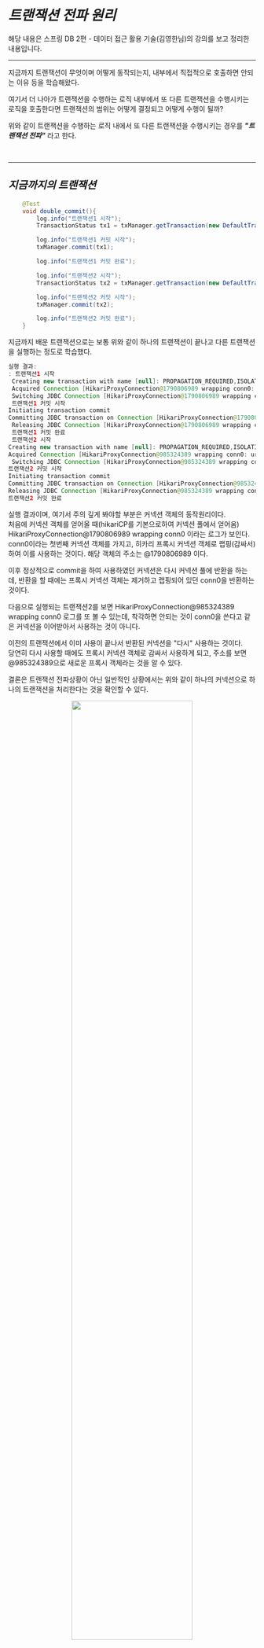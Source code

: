 # **_트랜잭션 전파 원리_**

해당 내용은 스프링 DB 2편 - 데이터 접근 활용 기술(김영한님)의 강의를 보고 정리한 내용입니다.

---

지금까지 트랜잭션이 무엇이며 어떻게 동작되는지, 내부에서 직접적으로 호출하면 안되는 이유 등을 학습해왔다.

여기서 더 나아가 트랜잭션을 수행하는 로직 내부에서 또 다른 트랜잭션을 수행시키는 로직을 호출한다면 트랜잭션의 범위는 어떻게 결정되고 어떻게 수행이 될까?

위와 같이 트랜잭션을 수행하는 로직 내에서 또 다른 트랜잭션을 수행시키는 경우를 **_"트랜잭션 전파"_** 라고 한다.

</br>

---

## **_지금까지의 트랜잭션_**

```java
    @Test
    void double_commit(){
        log.info("트랜잭션1 시작");
        TransactionStatus tx1 = txManager.getTransaction(new DefaultTransactionAttribute());

        log.info("트랜잭션1 커밋 시작");
        txManager.commit(tx1);

        log.info("트랜잭션1 커밋 완료");

        log.info("트랜잭션2 시작");
        TransactionStatus tx2 = txManager.getTransaction(new DefaultTransactionAttribute());

        log.info("트랜잭션2 커밋 시작");
        txManager.commit(tx2);

        log.info("트랜잭션2 커밋 완료");
    }
```

지금까지 배운 트랜잭션으로는 보통 위와 같이 하나의 트랜잭션이 끝나고 다른 트랜잭션을 실행하는 정도로 학습했다.

```java
실행 결과:
: 트랜잭션1 시작
 Creating new transaction with name [null]: PROPAGATION_REQUIRED,ISOLATION_DEFAULT
 Acquired Connection [HikariProxyConnection@1790806989 wrapping conn0: url=jdbc:h2:mem:e00233fa-1e1f-495d-b32a-1b7a364cd5df user=SA] for JDBC transaction
 Switching JDBC Connection [HikariProxyConnection@1790806989 wrapping conn0: url=jdbc:h2:mem:e00233fa-1e1f-495d-b32a-1b7a364cd5df user=SA] to manual commit
 트랜잭션1 커밋 시작
Initiating transaction commit
Committing JDBC transaction on Connection [HikariProxyConnection@1790806989 wrapping conn0: url=jdbc:h2:mem:e00233fa-1e1f-495d-b32a-1b7a364cd5df user=SA]
 Releasing JDBC Connection [HikariProxyConnection@1790806989 wrapping conn0: url=jdbc:h2:mem:e00233fa-1e1f-495d-b32a-1b7a364cd5df user=SA] after transaction
 트랜잭션1 커밋 완료
 트랜잭션2 시작
Creating new transaction with name [null]: PROPAGATION_REQUIRED,ISOLATION_DEFAULT
Acquired Connection [HikariProxyConnection@985324389 wrapping conn0: url=jdbc:h2:mem:e00233fa-1e1f-495d-b32a-1b7a364cd5df user=SA] for JDBC transaction
 Switching JDBC Connection [HikariProxyConnection@985324389 wrapping conn0: url=jdbc:h2:mem:e00233fa-1e1f-495d-b32a-1b7a364cd5df user=SA] to manual commit
트랜잭션2 커밋 시작
Initiating transaction commit
Committing JDBC transaction on Connection [HikariProxyConnection@985324389 wrapping conn0: url=jdbc:h2:mem:e00233fa-1e1f-495d-b32a-1b7a364cd5df user=SA]
Releasing JDBC Connection [HikariProxyConnection@985324389 wrapping conn0: url=jdbc:h2:mem:e00233fa-1e1f-495d-b32a-1b7a364cd5df user=SA] after transaction
트랜잭션2 커밋 완료

```

실행 결과이며, 여기서 주의 깊게 봐야할 부분은 커넥션 객체의 동작원리이다.  
처음에 커넥션 객체를 얻어올 때(hikariCP를 기본으로하여 커넥션 풀에서 얻어옴) HikariProxyConnection@1790806989 wrapping conn0 이라는 로그가 보인다.  
conn0이라는 첫번째 커넥션 객체를 가지고, 히카리 프록시 커넥션 객체로 랩핑(감싸서)하여 이를 사용하는 것이다. 해당 객체의 주소는 @1790806989 이다.

이후 정상적으로 commit을 하여 사용하였던 커넥션은 다시 커넥션 풀에 반환을 하는데, 반환을 할 때에는 프록시 커넥션 객체는 제거하고 랩핑되어 있던 conn0을 반환하는 것이다.

다음으로 실행되는 트랜잭션2를 보면 HikariProxyConnection@985324389 wrapping conn0 로그를 또 볼 수 있는데, 착각하면 안되는 것이 conn0을 쓴다고 같은 커넥션을 이어받아서 사용하는 것이 아니다.

이전의 트랜잭션에서 이미 사용이 끝나서 반환된 커넥션을 "다시" 사용하는 것이다.  
당연히 다시 사용할 때에도 프록시 커넥션 객체로 감싸서 사용하게 되고, 주소를 보면 @985324389으로 새로운 프록시 객체라는 것을 알 수 있다.

결론은 트랜잭션 전파상황이 아닌 일반적인 상황에서는 위와 같이 하나의 커넥션으로 하나의 트랜잭션을 처리한다는 것을 확인할 수 있다.

  <p align = "center">
  <img src="https://user-images.githubusercontent.com/62879192/204472157-be99ecf8-6c17-4b10-a13b-80338a79c4f3.png" width = 70%>
  </p>

좀 더 자세한 동작방식은 위의 이미지와 같이 동작이 된다.

1. 트랜잭션을 처리할 코드를 호출한다.
2. 트랜잭션 매니저(여러 구현체 존재)에 주입된 DataSource 방식(여러 구현체 존재)을 통해 커넥션 객체를 얻어온다.
3. hikariCP 방식으로는 커넥션 객체를 감싸는 히카리 프록시 커넥션 객체를 만든다.
4. 만들어진 프록시 커넥션 객체는 트랜잭션 동기화 매니저가 관리하게 되고 이후 로직에 따라 commit 또는 rollback을 수행한다.
5. 수행한 후에는 프록시 커넥션 객체는 제거하고 안에 있던 커넥션 객체는 반환한다.
6. 이후 트랜잭션2 또한 이를 반복한다.

이를 자세하게 이해해야 트랜잭션 전파를 쉽게 이해할 수 있다.

</br>

---

## **_트랜잭션 전파 원칙 이해_**

**_여기서 설명할 트랜잭션 전파는 많은 전파 옵션 중 기본 옵션인 Required를 기준으로 설명한다._**

```java
    @Test
    void inner_commit(){
        log.info("외부 트랜잭션 시작");
        TransactionStatus outer = txManager.getTransaction(new DefaultTransactionAttribute());
        //isNewTrasaction -> 해당 트랜잭션이 처음 실행되는 트랜잭션인지
        log.info("outer.isNewTransaction()={}",outer.isNewTransaction());

        log.info("내부 트랜잭션 시작");
        TransactionStatus inner = txManager.getTransaction(new DefaultTransactionAttribute());
        log.info("inner.isNewTransaction()={}",inner.isNewTransaction());
        log.info("내부 트랜잭션 커밋");
        txManager.commit(inner);

        log.info("외부 트랜잭션 커밋");
        txManager.commit(outer);
    }
```

위와 같이 먼저 수행되는 트랜잭션(외부 트랜잭션)이 있으며, 해당 트랜잭션이 수행되는 중에 다른 트랜잭션(내부 트랜잭션)을 수행하게 된다면 어떻게 동작이 될까?

커넥션을 그대로 같이 사용할까? 아니면 새로운 커넥션을 가져와서 사용하게 될까?  
다른 커넥션이면 외부,내부 트랜잭션끼리는 서로 영향을 주지 못하는것이 아닐까? 그런데 로직은 내부에 존재하는데 외부 트랜잭션이 롤백되면 내부의 로직들의 수행결과도 롤백이 될터인데 그럼 내부 트랜잭션 로직은? 등등 매우 복잡한 경우가 많을 것이다.

위와 같은 상황을 해결하기 위해서 **_"물리 트랜잭션"_** 과 **_"논리 트랜잭션"_** 이라는 개념과 함께 원칙 2개를 정의했다.

1. 모든 논리 트랜잭션이 커밋이 되어야 물리 트랜잭션이 커밋이 된다.
2. 반대로 하나의 논리 트랜잭션이라도 롤백이 된다면 물리 트랜잭션도 롤백이 된다.

위 원칙을 이해하기에 앞서 물리 트랜잭션과 논리 트랜잭션의 개념을 살펴보자.

</br>

  <p align = "center">
  <img src="https://user-images.githubusercontent.com/62879192/204475846-365b772a-af6a-4cca-bbb4-10214e8331b8.png" width = 70%>
  </p>

**_참고) 물리 트랜잭션과 논리 트랜잭션의 개념은 하나의 트랜잭션을 수행하는 경우에는 적용되지 않는 개념이다._**

복잡하게 설명할 필요 없이 바로 위의 코드를 통해 이해해보자.

먼저 트랜잭션을 수행하는 트랜잭션은 outer이다. 여기까지는 단 하나만의 트랜잭션을 수행하는 것으로 받아들이기 때문에 물리, 논리 트랜잭션 개념은 적용되지 않는 상태이다.

이후에 내부에서 다른 트랜잭션인 inner가 수행될 때 물리, 논리 트랜잭션 개념이 적용된다.

이 때에 outer, inner 2개의 트랜잭션 모두 논리 트랜잭션으로 정의한다.  
먼저 호출된 outer 논리 트랜잭션을 "외부 트랜잭션" 이라고도 표현하고, 다음에 호출되는 트랜잭션 inner 논리 트랜잭션을 "내부 트랜잭션" 이라고도 표현한다.

물리 트랜잭션은 모든 논리 트랜잭션을 포함하는 트랜잭션이라고 이해하면 된다.

여기서 이전에 정의한 원칙을 적용해서 생각하면 된다.

1. 모든 논리 트랜잭션이 커밋이 되어야 물리 트랜잭션이 커밋이 된다.  
   -> 즉, outer, inner 두 트랜잭션 모두 커밋이 되어야 물리 트랜잭션이 커밋이 된다.

2. 반대로 하나의 논리 트랜잭션이라도 롤백이 된다면 물리 트랜잭션도 롤백이 된다.  
   -> outer, inner 둘 중 하나라도 롤백이 이루어지면 물리 트랜잭션 또한 롤백이 된다.

여기서 물리 트랜잭션의 커밋과 롤백이 실제 DB에 커밋을 할 것이냐 롤백을 할 것이냐를 수행하게 되는 것이다.

이제 위 코드의 실행결과 로그를 보자.

```java
 외부 트랜잭션 시작
 Creating new transaction with name [null]: PROPAGATION_REQUIRED,ISOLATION_DEFAULT
 Acquired Connection [HikariProxyConnection@1790806989 wrapping conn0: url=jdbc:h2:mem:5b9eeb3c-e108-47e5-b5d0-1721ab7398f2 user=SA] for JDBC transaction
 Switching JDBC Connection [HikariProxyConnection@1790806989 wrapping conn0: url=jdbc:h2:mem:5b9eeb3c-e108-47e5-b5d0-1721ab7398f2 user=SA] to manual commit
 outer.isNewTransaction()=true
 내부 트랜잭션 시작
 Participating in existing transaction
 inner.isNewTransaction()=false
 내부 트랜잭션 커밋
 외부 트랜잭션 커밋
 Initiating transaction commit
 Committing JDBC transaction on Connection [HikariProxyConnection@1790806989 wrapping conn0: url=jdbc:h2:mem:5b9eeb3c-e108-47e5-b5d0-1721ab7398f2 user=SA]
 Releasing JDBC Connection [HikariProxyConnection@1790806989 wrapping conn0: url=jdbc:h2:mem:5b9eeb3c-e108-47e5-b5d0-1721ab7398f2 user=SA] after transaction
```

커넥션 객체가 어떻게 동작되는지를 보면 @1790806989의 주소를 가지는 프록시 커넥션 객체가 외부 트랜잭션에서 만들어지고, 내부 트랜잭션에서는 만들지 않는다. 그리고 외부 트랜잭션이 커밋을 수행하고 나서는 커넥션 객체를 반환하고 끝난다.

이렇게 동작되는 이유는 중간에 내부 트랜잭션이 시작될 때 **_Participating in existing transaction_** 로그를 확인할 수 있는데, 결국은 앞의 트랜잭션에 참여하는 형태로 동작된다는 것이다.

그래서 정의한 2개의 원칙처럼 동작할 수 있는 것이다.

</br>

---

## **_전파 트랜잭션 외부 롤백_**

외부와 내부 트랜잭션이 존재하는 상황에서 외부 트랜잭션이 롤백하는 경우에는 어떻게 동작이 되는지 확인을 해보자.

```java
    @Test
    void outer_rollback(){

        log.info("외부 트랜잭션 시작");
        TransactionStatus outer = txManager.getTransaction(new DefaultTransactionAttribute());

        log.info("내부 트랜잭션 시작");
        TransactionStatus inner = txManager.getTransaction(new DefaultTransactionAttribute());
        log.info("내부 트랜잭션 커밋");
        txManager.commit(inner);

        log.info("외부 트랜잭션 롤백");
        txManager.rollback(outer);

    }
```

```java
실행 결과
 외부 트랜잭션 시작
 Creating new transaction with name [null]: PROPAGATION_REQUIRED,ISOLATION_DEFAULT
 Acquired Connection [HikariProxyConnection@1790806989 wrapping conn0: url=jdbc:h2:mem:db431b46-f1af-4431-83fd-34156ec92e6b user=SA] for JDBC transaction
 Switching JDBC Connection [HikariProxyConnection@1790806989 wrapping conn0: url=jdbc:h2:mem:db431b46-f1af-4431-83fd-34156ec92e6b user=SA] to manual commit
 내부 트랜잭션 시작
 Participating in existing transaction
 내부 트랜잭션 커밋
 외부 트랜잭션 롤백
 Initiating transaction rollback
 Rolling back JDBC transaction on Connection [HikariProxyConnection@1790806989 wrapping conn0: url=jdbc:h2:mem:db431b46-f1af-4431-83fd-34156ec92e6b user=SA]
 Releasing JDBC Connection [HikariProxyConnection@1790806989 wrapping conn0: url=jdbc:h2:mem:db431b46-f1af-4431-83fd-34156ec92e6b user=SA] after transaction
```

외부 트랜잭션이 롤백되는 경우라는 것은 그냥 로직의 마지막에 rollback이 이루어지기 때문에 로그에는 Initiating transaction rollback 만 남기고 이외의 특이한 점은 존재하지 않는다.

</br>

---

## **_전파 트랜잭션 내부 롤백_**

그러면 반대의 경우인 내부 트랜잭션이 롤백을 하는 경우에 물리 트랜잭션은 이를 어떻게 알고서는 롤백을 하는 것일까?

```java
    @Test
    void inner_rollback(){

        log.info("외부 트랜잭션 시작");
        TransactionStatus outer = txManager.getTransaction(new DefaultTransactionAttribute());

        log.info("내부 트랜잭션 시작");
        TransactionStatus inner = txManager.getTransaction(new DefaultTransactionAttribute());
        log.info("내부 트랜잭션 롤백");
        txManager.rollback(inner);

        log.info("외부 트랜잭션 커밋");
        txManager.commit(outer);
    }
```

```java
실행결과
 외부 트랜잭션 시작
 Creating new transaction with name [null]: PROPAGATION_REQUIRED,ISOLATION_DEFAULT
 Acquired Connection [HikariProxyConnection@1005742096 wrapping conn0: url=jdbc:h2:mem:3eb5fb54-e43d-48d4-ad7e-687cbb450df9 user=SA] for JDBC transaction
 Switching JDBC Connection [HikariProxyConnection@1005742096 wrapping conn0: url=jdbc:h2:mem:3eb5fb54-e43d-48d4-ad7e-687cbb450df9 user=SA] to manual commit
 내부 트랜잭션 시작
 Participating in existing transaction
 내부 트랜잭션 롤백
 Participating transaction failed - marking existing transaction as rollback-only
 Setting JDBC transaction [HikariProxyConnection@1005742096 wrapping conn0: url=jdbc:h2:mem:3eb5fb54-e43d-48d4-ad7e-687cbb450df9 user=SA] rollback-only
 외부 트랜잭션 커밋
 Global transaction is marked as rollback-only but transactional code requested commit
 Initiating transaction rollback
 Rolling back JDBC transaction on Connection [HikariProxyConnection@1005742096 wrapping conn0: url=jdbc:h2:mem:3eb5fb54-e43d-48d4-ad7e-687cbb450df9 user=SA]
 Releasing JDBC Connection [HikariProxyConnection@1005742096 wrapping conn0: url=jdbc:h2:mem:3eb5fb54-e43d-48d4-ad7e-687cbb450df9 user=SA] after transaction

 //UnexpectedRollbackException 예외 발생!!
 org.springframework.transaction.UnexpectedRollbackException: Transaction rolled back because it has been marked as rollback-only
```

내부 트랜잭션에서 롤백이 된다해도 외부 트랜잭션의 커밋은 수행을 한다.  
하지만 내부 트랜잭션이 롤백이 될 때 Participating transaction failed - marking existing transaction as rollback-only 로그를 남기는데, 논리 트랜잭션이 롤백이 되면서 참여한 트랜잭션에 rollback-only 라는 것으로 마킹을 했다는 것이다.

그리고 이후에 예외가 발생하게 되는데 예외 문구를 확인하면 Transaction rolled back because it has been marked as rollback-only 즉, 수행한 트랜잭션에 rollback-only라는 것이 마킹이 되어 있어 롤백을 했다는 것이다.

이를 통해 물리 트랜잭션은 무수히 많은 내부 트랜잭션이 존재한다 한들, 단 하나의 내부 트랜잭션이 rollback-only라는 것으로 마킹을 하면 이를 판단하여 롤백을 수행한다는 것이다.
